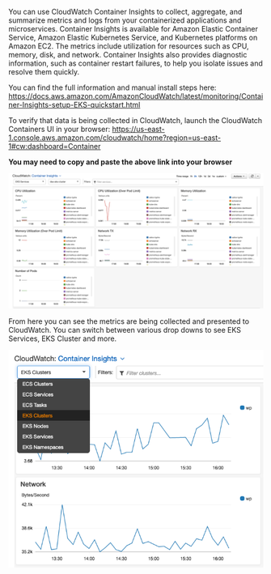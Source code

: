You can use CloudWatch Container Insights to collect, aggregate, and summarize metrics and logs from your containerized applications and microservices. Container Insights is available for Amazon Elastic Container Service, Amazon Elastic Kubernetes Service, and Kubernetes platforms on Amazon EC2. The metrics include utilization for resources such as CPU, memory, disk, and network. Container Insights also provides diagnostic information, such as container restart failures, to help you isolate issues and resolve them quickly.


You can find the full information and manual install steps here:
https://docs.aws.amazon.com/AmazonCloudWatch/latest/monitoring/Container-Insights-setup-EKS-quickstart.html 


To verify that data is being collected in CloudWatch, launch the CloudWatch Containers UI in your browser:
https://us-east-1.console.aws.amazon.com/cloudwatch/home?region=us-east-1#cw:dashboard=Container

**You may need to copy and paste the above link into your browser**



![alt text](images/cloudwatch/container-insights.png "CW Insights")


From here you can see the metrics are being collected and presented to CloudWatch. You can switch between various drop downs to see EKS Services, EKS Cluster and more. 

![alt text](images/cloudwatch/container-insights-metricsoptions.png "Metrics Option")